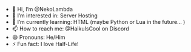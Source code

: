 - 👋 Hi, I’m @NekoLambda
- 👀 I’m interested in: Server Hosting
- 🌱 I’m currently learning: HTML (maybe Python or Lua in the future... )
- 📫 How to reach me: @HaikuIsCool on Discord
- 😄 Pronouns: He/Him
- ⚡ Fun fact: I love Half-Life!

<!---
NekoLambda/NekoLambda is a ✨ special ✨ repository because its `README.md` (this file) appears on your GitHub profile.
You can click the Preview link to take a look at your changes.
--->

